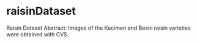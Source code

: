 # raisinDataset
Raisin Dataset  Abstract: Images of the Kecimen and Besni raisin varieties were obtained with CVS.
